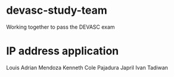 # devasc-study-team
Working together to pass the DEVASC exam

# IP address application

Louis Adrian Mendoza
Kenneth Cole Pajadura
Japril Ivan Tadiwan 

